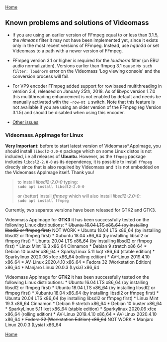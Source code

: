 [Home](index.md)

## Known problems and solutions of Videomass

- If you are using an earlier version of FFmpeg equal to or less than 3.1.5, the
_nlmeans_ filter it may not have been implemented yet, since it exists only in
the most recent versions of FFmpeg. Instead, use _hqdn3d_ or set Videomass to a
path with a newer version of FFmpeg.

- FFmpeg version 3.1 or higher is required for the _loudnorm_ filter (on EBU audio 
normalization). Versions earlier than ffmpeg 3.1 cause `No such filter: loudnorm` 
error on the Videomass 'Log viewing console' and the conversion process will fail.

- For VP9 encoder FFmpeg added support for row based multithreading in version
3.4, released on January 25th, 2018. As of libvpx version 1.7.0 this
multithreading enhancement is not enabled by default and needs be manually
activated with the `-row-mt 1` switch. Note that this feature is not available
if you are using an older version of the FFmpeg (eg Version 3.1.5) and should
be disabled when using this encoder.

- [Other issues](https://github.com/jeanslack/Videomass/issues)
  
 
### **Videomass.AppImage** for Linux

**Very Important:** before to start latest version of Videomass*.AppImage, you should install 
`libsdl2-2.0-0` package which on some Linux distos is not included, i.e all releases of **Ubuntu**. 
However, as the `ffmpeg` package includes `libdsl2-2.0-0` as its dependency, it is possible to install 
`ffmpeg` directly since that is also required by Videomass and it is not embedded on the Videomass 
AppImage itself. Thank you!   

> to install *libsdl2-2.0-0* typing:   
>    `sudo apt install libsdl2-2.0-0`   
>
> or (better) install *ffmpeg* which will also install *libsdl2-2.0-0*:   
>    `sudo apt install ffmpeg`   

Currently, two separate versions have been released for GTK2 and GTK3.   

Videomass AppImage for **GTK3** it has been successfully tested on the following Linux distributions:
    * ~~Ubuntu 16.04 LTS x86_64 (by installing libsdl2 or ffmpeg first)~~ NOT WORK
    * Ubuntu 18.04 LTS x86_64 (by installing libsdl2 or ffmpeg first)
    * Xubuntu 18.04 x86_64 (by installing libsdl2 or ffmpeg first)
    * Ubuntu 20.04 LTS x86_64 (by installing libsdl2 or ffmpeg first)
    * Linux Mint 19.3 x86_64 Cinnamon
    * Debian 9 stretch x86_64
    * Debian 10 buster x86_64
    * SparkyLinux 5.11 lxqt x86_64 (stable edition)
    * Sparkylinux 2020.06 xfce x86_64 (rolling edition)
    * AV-Linux 2019.4.10 x86_64
    * AV-Linux 2020.4.10 x86_64
    * Fedora 32 (Workstation Edition) x86_64
    * Manjaro Linux 20.0.3 (Lysia) x86_64

Videomass AppImage for **GTK2** it has been successfully tested on the following Linux distributions:
    * Ubuntu 16.04 LTS x86_64 (by installing libsdl2 or ffmpeg first)
    * Ubuntu 18.04 LTS x86_64 (by installing libsdl2 or ffmpeg first)
    * Xubuntu 18.04 x86_64 (by installing libsdl2 or ffmpeg first)
    * Ubuntu 20.04 LTS x86_64 (by installing libsdl2 or ffmpeg first)
    * Linux Mint 19.3 x86_64 Cinnamon
    * Debian 9 stretch x86_64
    * Debian 10 buster x86_64
    * SparkyLinux 5.11 lxqt x86_64 (stable edition)
    * Sparkylinux 2020.06 xfce x86_64 (rolling edition)
    * AV-Linux 2019.4.10 x86_64
    * AV-Linux 2020.4.10 x86_64
    * ~~Fedora 32 (Workstation Edition) x86_64~~ NOT WORK
    * Manjaro Linux 20.0.3 (Lysia) x86_64

[Home](index.md)
